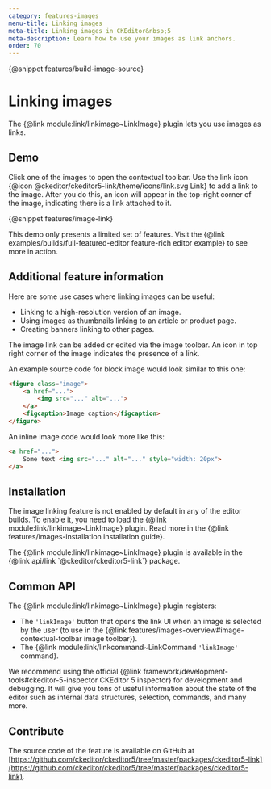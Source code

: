 ```yaml
---
category: features-images
menu-title: Linking images
meta-title: Linking images in CKEditor&nbsp;5
meta-description: Learn how to use your images as link anchors.
order: 70
---
```

{@snippet features/build-image-source}

# Linking images

The {@link module:link/linkimage~LinkImage} plugin lets you use images as links.

## Demo

Click one of the images to open the contextual toolbar. Use the link icon {@icon @ckeditor/ckeditor5-link/theme/icons/link.svg Link} to add a link to the image. After you do this, an icon will appear in the top-right corner of the image, indicating there is a link attached to it.

{@snippet features/image-link}

<info-box info>
	This demo only presents a limited set of features. Visit the {@link examples/builds/full-featured-editor feature-rich editor example} to see more in action.
</info-box>

## Additional feature information

Here are some use cases where linking images can be useful:

* Linking to a high-resolution version of an image.
* Using images as thumbnails linking to an article or product page.
* Creating banners linking to other pages.

The image link can be added or edited via the image toolbar. An icon in top right corner of the image indicates the presence of a link.

An example source code for block image would look similar to this one:

```html
<figure class="image">
	<a href="...">
		<img src="..." alt="...">
	</a>
	<figcaption>Image caption</figcaption>
</figure>
```

An inline image code would look more like this:

```html
<a href="...">
	Some text <img src="..." alt="..." style="width: 20px">
</a>
```

## Installation

The image linking feature is not enabled by default in any of the editor builds. To enable it, you need to load the {@link module:link/linkimage~LinkImage} plugin. Read more in the {@link features/images-installation installation guide}.

<info-box info>
	The {@link module:link/linkimage~LinkImage} plugin is available in the {@link api/link `@ckeditor/ckeditor5-link`} package.
</info-box>

## Common API

The {@link module:link/linkimage~LinkImage} plugin registers:

* The `'linkImage'` button that opens the link UI when an image is selected by the user (to use in the {@link features/images-overview#image-contextual-toolbar image toolbar}).
* The {@link module:link/linkcommand~LinkCommand `'linkImage'` command}.

<info-box>
	We recommend using the official {@link framework/development-tools#ckeditor-5-inspector CKEditor&nbsp;5 inspector} for development and debugging. It will give you tons of useful information about the state of the editor such as internal data structures, selection, commands, and many more.
</info-box>

## Contribute

The source code of the feature is available on GitHub at [https://github.com/ckeditor/ckeditor5/tree/master/packages/ckeditor5-link](https://github.com/ckeditor/ckeditor5/tree/master/packages/ckeditor5-link).
